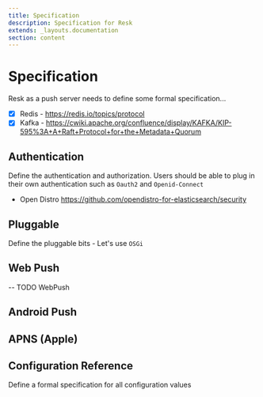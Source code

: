 ```yaml
---
title: Specification
description: Specification for Resk
extends: _layouts.documentation
section: content
---
```


# Specification

Resk as a push server needs to define some formal specification...

-[x] Redis - <https://redis.io/topics/protocol>  
-[x] Kafka - <https://cwiki.apache.org/confluence/display/KAFKA/KIP-595%3A+A+Raft+Protocol+for+the+Metadata+Quorum>  

## Authentication

Define the authentication and authorization. Users should be able to plug in their own authentication
such as `Oauth2` and `Openid-Connect`

- Open Distro <https://github.com/opendistro-for-elasticsearch/security>

## Pluggable

Define the pluggable bits - Let's use `OSGi`

## Web Push

-- TODO WebPush

## Android Push

## APNS (Apple)

## Configuration Reference

Define a formal specification for all configuration values